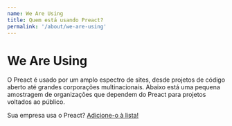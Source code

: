 ```yaml
---
name: We Are Using
title: Quem está usando Preact?
permalink: '/about/we-are-using'
---
```


# We Are Using

O Preact é usado por um amplo espectro de sites, desde projetos de código aberto até grandes corporações multinacionais.
Abaixo está uma pequena amostragem de organizações que dependem do Preact para projetos voltados ao público.

Sua empresa usa o Preact? [Adicione-o à lista!](https://github.com/preactjs/preact-www/blob/master/src/components/we-are-using/index.jsx)

<div class="breaker">
  <we-are-using></we-are-using>
</div>
